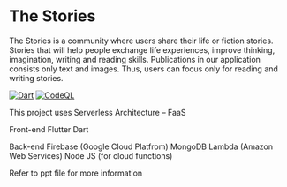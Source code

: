 # The Stories

The Stories is a community where users share their life or fiction stories. Stories that will help people exchange life experiences, improve thinking, imagination, writing and reading skills. Publications in our application consists only text and images. Thus, users can focus only for reading and writing stories.

[![Dart](https://github.com/mqhamdam/thestories/actions/workflows/dart.yml/badge.svg)](https://github.com/mqhamdam/thestories/actions/workflows/dart.yml)
[![CodeQL](https://github.com/mqhamdam/thestories/actions/workflows/codeql-analysis.yml/badge.svg)](https://github.com/mqhamdam/thestories/actions/workflows/codeql-analysis.yml)

This project uses Serverless Architecture – FaaS 

Front-end
Flutter
Dart

Back-end
Firebase (Google Cloud Platfrom)
MongoDB 
Lambda (Amazon Web Services)
Node JS (for cloud functions)

Refer to ppt file for more information
